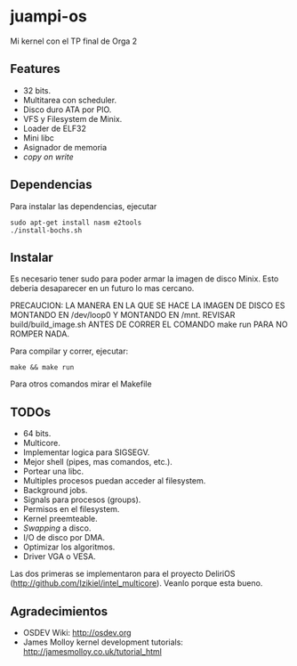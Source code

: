 juampi-os
=========

Mi kernel con el TP final de Orga 2

Features
--------

* 32 bits.
* Multitarea con scheduler.
* Disco duro ATA por PIO.
* VFS y Filesystem de Minix.
* Loader de ELF32
* Mini libc
* Asignador de memoria
* _copy on write_

Dependencias
------------

Para instalar las dependencias, ejecutar

    sudo apt-get install nasm e2tools
    ./install-bochs.sh

Instalar
--------

Es necesario tener sudo para poder armar la imagen de disco Minix. Esto
deberia desaparecer en un futuro lo mas cercano.

PRECAUCION: LA MANERA EN LA QUE SE HACE LA IMAGEN DE DISCO ES MONTANDO EN
/dev/loop0 Y MONTANDO EN /mnt. REVISAR build/build_image.sh ANTES DE CORRER
EL COMANDO make run PARA NO ROMPER NADA.

Para compilar y correr, ejecutar:

    make && make run

Para otros comandos mirar el Makefile

TODOs
------

* 64 bits.
* Multicore.
* Implementar logica para SIGSEGV.
* Mejor shell (pipes, mas comandos, etc.).
* Portear una libc.
* Multiples procesos puedan acceder al filesystem.
* Background jobs.
* Signals para procesos (groups).
* Permisos en el filesystem.
* Kernel preemteable.
* _Swapping_ a disco.
* I/O de disco por DMA.
* Optimizar los algoritmos.
* Driver VGA o VESA.

Las dos primeras se implementaron para el proyecto DeliriOS (<http://github.com/Izikiel/intel_multicore>).
Veanlo porque esta bueno.

Agradecimientos
---------------

* OSDEV Wiki: <http://osdev.org>
* James Molloy kernel development tutorials: <http://jamesmolloy.co.uk/tutorial_html>

